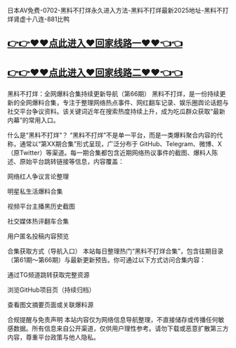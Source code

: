 日本AV免费-0702-黑料不打烊永久进入方法-黑料不打烊最新2025地址-黑料不打烊肾虚十八连-881比鸭

## [👉👉♥♥点此进入♥回家线路一♥♥👈👈](https://unpkg.com/182-8run/index.html)
## [👉👉♥♥点此进入♥回家线路二♥♥👈👈](https://unpkg.com/182-6run/index.html)

黑料不打烊：全网爆料合集持续更新导航（第66期）
黑料不打烊，是一份持续更新的全网爆料合集，专注于整理网络热点事件、网红翻车记录、娱乐圈舆论话题与社交平台争议资料。该关键词近年在搜索热度持续上升，成为吃瓜群众获取“最新内幕”的常用入口。

什么是“黑料不打烊”？
“黑料不打烊”不是单一平台，而是一类爆料聚合内容的代称，通常以“第XX期合集”形式呈现，广泛分布于 GitHub、Telegram、微博、X（原Twitter）等渠道。每一期合集都包含近期网络热议事件的截图、爆料人陈述、原始平台跳转链接等信息，内容覆盖：

网络红人争议言论整理

明星私生活爆料合集

视频平台主播黑历史截图

社交媒体热评翻车合集

用户匿名投稿内容预览

合集获取方式（导航入口）
本站每日整理热门“黑料不打烊合集”，包含往期目录（第61期～第66期）与最新更新预告。你可通过以下方式访问合集内容：

通过TG频道跳转获取完整资源

浏览GitHub项目页（持续归档）

查看图文摘要页面或关联爆料源

合规提醒与免责声明
本站内容仅为网络信息导航整理，不直接储存或传播任何敏感数据。所有信息来自公开渠道，仅供用户理性参考。请勿下载或恶意扩散第三方内容，尊重平台政策与他人隐私。

